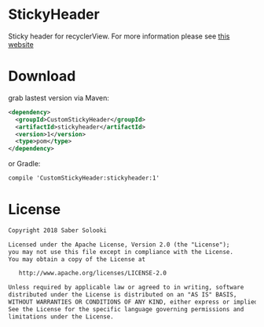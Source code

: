 # StickyHeader
Sticky header for recyclerView.
For more information please see [this website](https://google.com)

# Download
grab lastest version via Maven:

```xml
<dependency>
  <groupId>CustomStickyHeader</groupId>
  <artifactId>stickyheader</artifactId>
  <version>1</version>
  <type>pom</type>
</dependency>
```
or Gradle:
```xml
compile 'CustomStickyHeader:stickyheader:1'
```
# License

```xml
Copyright 2018 Saber Solooki

Licensed under the Apache License, Version 2.0 (the "License");
you may not use this file except in compliance with the License.
You may obtain a copy of the License at

   http://www.apache.org/licenses/LICENSE-2.0

Unless required by applicable law or agreed to in writing, software
distributed under the License is distributed on an "AS IS" BASIS,
WITHOUT WARRANTIES OR CONDITIONS OF ANY KIND, either express or implied.
See the License for the specific language governing permissions and
limitations under the License.
```
